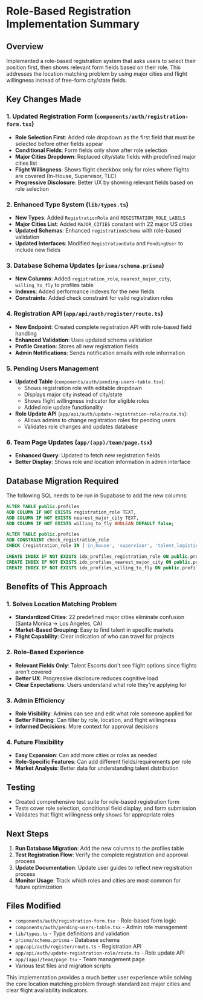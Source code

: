 # Role-Based Registration Implementation Summary

## Overview
Implemented a role-based registration system that asks users to select their position first, then shows relevant form fields based on their role. This addresses the location matching problem by using major cities and flight willingness instead of free-form city/state fields.

## Key Changes Made

### 1. Updated Registration Form (`components/auth/registration-form.tsx`)
- **Role Selection First**: Added role dropdown as the first field that must be selected before other fields appear
- **Conditional Fields**: Form fields only show after role selection
- **Major Cities Dropdown**: Replaced city/state fields with predefined major cities list
- **Flight Willingness**: Shows flight checkbox only for roles where flights are covered (In-House, Supervisor, TLC)
- **Progressive Disclosure**: Better UX by showing relevant fields based on role selection

### 2. Enhanced Type System (`lib/types.ts`)
- **New Types**: Added `RegistrationRole` and `REGISTRATION_ROLE_LABELS`
- **Major Cities List**: Added `MAJOR_CITIES` constant with 22 major US cities
- **Updated Schemas**: Enhanced `registrationSchema` with role-based validation
- **Updated Interfaces**: Modified `RegistrationData` and `PendingUser` to include new fields

### 3. Database Schema Updates (`prisma/schema.prisma`)
- **New Columns**: Added `registration_role`, `nearest_major_city`, `willing_to_fly` to profiles table
- **Indexes**: Added performance indexes for the new fields
- **Constraints**: Added check constraint for valid registration roles

### 4. Registration API (`app/api/auth/register/route.ts`)
- **New Endpoint**: Created complete registration API with role-based field handling
- **Enhanced Validation**: Uses updated schema validation
- **Profile Creation**: Stores all new registration fields
- **Admin Notifications**: Sends notification emails with role information

### 5. Pending Users Management
- **Updated Table** (`components/auth/pending-users-table.tsx`):
  - Shows registration role with editable dropdown
  - Displays major city instead of city/state
  - Shows flight willingness indicator for eligible roles
  - Added role update functionality
- **Role Update API** (`app/api/auth/update-registration-role/route.ts`):
  - Allows admins to change registration roles for pending users
  - Validates role changes and updates database

### 6. Team Page Updates (`app/(app)/team/page.tsx`)
- **Enhanced Query**: Updated to fetch new registration fields
- **Better Display**: Shows role and location information in admin interface

## Database Migration Required

The following SQL needs to be run in Supabase to add the new columns:

```sql
ALTER TABLE public.profiles 
ADD COLUMN IF NOT EXISTS registration_role TEXT,
ADD COLUMN IF NOT EXISTS nearest_major_city TEXT,
ADD COLUMN IF NOT EXISTS willing_to_fly BOOLEAN DEFAULT false;

ALTER TABLE public.profiles 
ADD CONSTRAINT check_registration_role 
CHECK (registration_role IN ('in_house', 'supervisor', 'talent_logistics_coordinator', 'talent_escort'));

CREATE INDEX IF NOT EXISTS idx_profiles_registration_role ON public.profiles(registration_role);
CREATE INDEX IF NOT EXISTS idx_profiles_nearest_major_city ON public.profiles(nearest_major_city);
CREATE INDEX IF NOT EXISTS idx_profiles_willing_to_fly ON public.profiles(willing_to_fly) WHERE willing_to_fly = true;
```

## Benefits of This Approach

### 1. **Solves Location Matching Problem**
- **Standardized Cities**: 22 predefined major cities eliminate confusion (Santa Monica → Los Angeles, CA)
- **Market-Based Grouping**: Easy to find talent in specific markets
- **Flight Capability**: Clear indication of who can travel for projects

### 2. **Role-Based Experience**
- **Relevant Fields Only**: Talent Escorts don't see flight options since flights aren't covered
- **Better UX**: Progressive disclosure reduces cognitive load
- **Clear Expectations**: Users understand what role they're applying for

### 3. **Admin Efficiency**
- **Role Visibility**: Admins can see and edit what role someone applied for
- **Better Filtering**: Can filter by role, location, and flight willingness
- **Informed Decisions**: More context for approval decisions

### 4. **Future Flexibility**
- **Easy Expansion**: Can add more cities or roles as needed
- **Role-Specific Features**: Can add different fields/requirements per role
- **Market Analysis**: Better data for understanding talent distribution

## Testing
- Created comprehensive test suite for role-based registration form
- Tests cover role selection, conditional field display, and form submission
- Validates that flight willingness only shows for appropriate roles

## Next Steps
1. **Run Database Migration**: Add the new columns to the profiles table
2. **Test Registration Flow**: Verify the complete registration and approval process
3. **Update Documentation**: Update user guides to reflect new registration process
4. **Monitor Usage**: Track which roles and cities are most common for future optimization

## Files Modified
- `components/auth/registration-form.tsx` - Role-based form logic
- `components/auth/pending-users-table.tsx` - Admin role management
- `lib/types.ts` - Type definitions and validation
- `prisma/schema.prisma` - Database schema
- `app/api/auth/register/route.ts` - Registration API
- `app/api/auth/update-registration-role/route.ts` - Role update API
- `app/(app)/team/page.tsx` - Team management page
- Various test files and migration scripts

This implementation provides a much better user experience while solving the core location matching problem through standardized major cities and clear flight availability indicators.